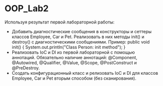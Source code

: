 # OOP_Lab2

Используя результат первой лабораторной работы:

- Добавить диагностические сообщения в конструкторы и сеттеры классов Employee, Car и Pet. Реализовать в них методы init() и destroy() с диагностическими сообщениями.
Пример:
public void init() {
System.out.println("Class Person: init method");
}
- Реализовать IoC и DI из первой лабораторной с помощью аннотаций. Обязательно наличие аннотаций: @Component, @Autowired, @Qualifier, @Value, @Scope, @PostConstruct и @PreDestroy.
- Создать конфигурационный класс и релизовать IoC и DI для классов Employee, Car и Pet вторым способом (без сканирования).
